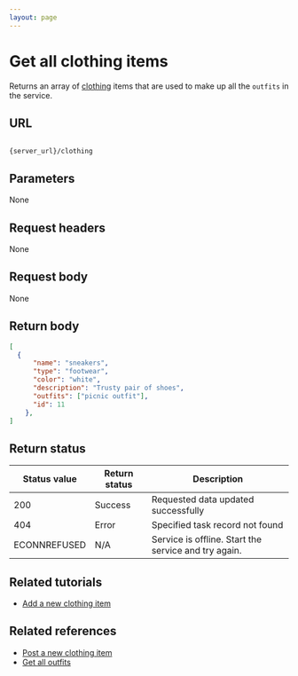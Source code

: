 ```yaml
---
layout: page
---
```


# Get all clothing items

Returns an array of [clothing](clothing.md) items that are used to make up all the `outfits` in the service.

## URL

```shell

{server_url}/clothing
```

## Parameters

None

## Request headers

None

## Request body

None

## Return body

``` json
[ 
  {
      "name": "sneakers",
      "type": "footwear",
      "color": "white",
      "description": "Trusty pair of shoes",
      "outfits": ["picnic outfit"],
      "id": 11
    },
]
```

## Return status

| Status value | Return status | Description |
| ------------- | ----------- | ----------- |
| 200 | Success | Requested data updated successfully |
| 404 | Error | Specified task record not found |
|  ECONNREFUSED | N/A | Service is offline. Start the service and try again. |

## Related tutorials

* [Add a new clothing item](../tutorials/clothing-add-a-new-clothing-item.md)

## Related references

* [Post a new clothing item](clothing-post-a-new-clothing-item.md)
* [Get all outfits](outfits-get-all-outfits.md)
